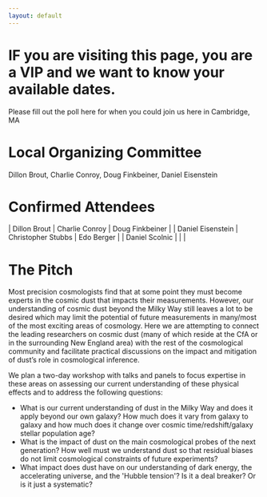 ```yaml
---
layout: default
---
```



# IF you are visiting this page, you are a VIP and we want to know your available dates.

Please fill out the poll here for when you could join us here in Cambridge, MA


# Local Organizing Committee

Dillon Brout, Charlie Conroy, Doug Finkbeiner, Daniel Eisenstein

# Confirmed Attendees

| Dillon Brout  | Charlie Conroy | Doug Finkbeiner  |
| Daniel Eisenstein | Christopher Stubbs   | Edo Berger  |
| Daniel Scolnic    |       |    |

# The Pitch
Most precision cosmologists find that at some point they must become experts in the cosmic dust that impacts their measurements. However, our understanding of cosmic dust beyond the Milky Way still leaves a lot to be desired which may limit the potential of future measurements in many/most of the most exciting areas of cosmology. Here we are attempting to connect the leading researchers on cosmic dust (many of which reside at the CfA or in the surrounding New England area) with the rest of the cosmological community and facilitate practical discussions on the impact and mitigation of dust’s role in cosmological inference.

We plan a two-day workshop with talks and panels to focus expertise in these areas on assessing our current understanding of these physical effects and to address the following questions:
* What is our current understanding of dust in the Milky Way and does it apply beyond our own galaxy? How much does it vary from galaxy to galaxy and how much does it change over cosmic time/redshift/galaxy stellar population age?
* What is the impact of dust on the main cosmological probes of the next generation? How well must we understand dust so that residual biases do not limit cosmological constraints of future experiments?
* What impact does dust have on our understanding of dark energy, the accelerating universe, and the 'Hubble tension'? Is it a deal breaker? Or is it just a systematic?

